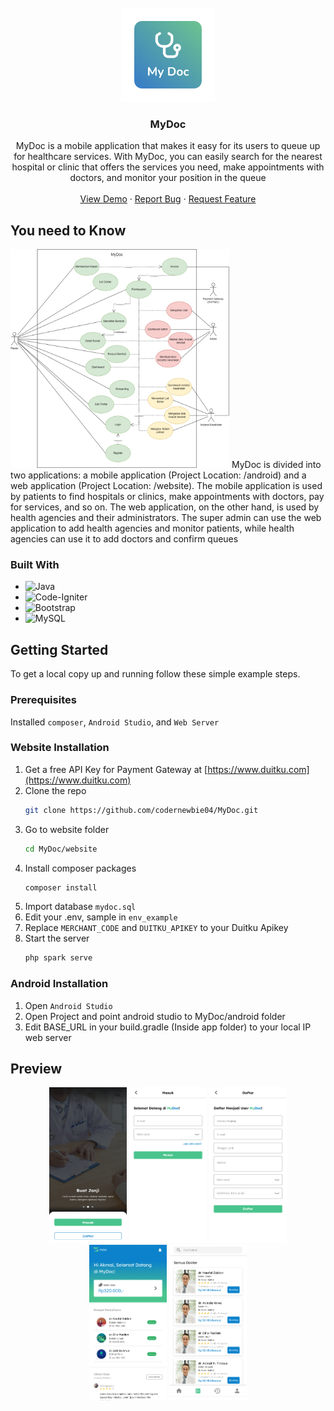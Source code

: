 <!-- PROJECT LOGO -->
<br />
<div align="center">
  <a href="https://github.com/codernewbie04/MyDoc">
    <img src="android/app/src/main/res/drawable/mydoc_logo.png" alt="Logo" width="150" height="150">
  </a>

  <h3 align="center">MyDoc</h3>

  <p align="center">
    MyDoc is a mobile application that makes it easy for its users to queue up for healthcare services. With MyDoc, you can easily search for the nearest hospital or clinic that offers the services you need, make appointments with doctors, and monitor your position in the queue
    <br />
    <br />
    <a href="https://akmalmf.my.id/mydoc.apk">View Demo</a>
    ·
    <a href="https://github.com/codernewbie04/MyDoc/issues">Report Bug</a>
    ·
    <a href="https://github.com/codernewbie04/MyDoc/issues">Request Feature</a>
  </p>
</div>

## You need to Know
<img src="documents/UsecaseDiagram.png" alt="Usecase Diagram" width="350" height="350">
MyDoc is divided into two applications: a mobile application (Project Location: /android) and a web application (Project Location: /website). The mobile application is used by patients to find hospitals or clinics, make appointments with doctors, pay for services, and so on. The web application, on the other hand, is used by health agencies and their administrators. The super admin can use the web application to add health agencies and monitor patients, while health agencies can use it to add doctors and confirm queues

### Built With
* ![Java](https://img.shields.io/badge/java-%23ED8B00.svg?style=for-the-badge&logo=java&logoColor=white)
* ![Code-Igniter](https://img.shields.io/badge/CodeIgniter-%23EF4223.svg?style=for-the-badge&logo=codeIgniter&logoColor=white)
* ![Bootstrap](https://img.shields.io/badge/bootstrap-%23563D7C.svg?style=for-the-badge&logo=bootstrap&logoColor=white)
* ![MySQL](https://img.shields.io/badge/mysql-%2300f.svg?style=for-the-badge&logo=mysql&logoColor=white)


## Getting Started
To get a local copy up and running follow these simple example steps.
### Prerequisites
Installed  `composer`, `Android Studio`, and `Web Server`
### Website Installation
1. Get a free API Key for Payment Gateway at [https://www.duitku.com](https://www.duitku.com)
2. Clone the repo
   ```sh
   git clone https://github.com/codernewbie04/MyDoc.git
   ```
3. Go to website folder
   ```sh
   cd MyDoc/website
   ```
4. Install composer packages
   ```sh
   composer install
   ```
5. Import database `mydoc.sql`
6. Edit your .env, sample in `env_example`
7. Replace `MERCHANT_CODE` and `DUITKU_APIKEY` to your Duitku Apikey
8. Start the server
   ```sh
   php spark serve
   ```

### Android Installation
1. Open `Android Studio`
2. Open Project and point android studio to MyDoc/android folder
3. Edit BASE_URL in your build.gradle (Inside app folder) to your local IP web server


## Preview
<div align="center">
<img src="documents/UI/Onboarding .png" alt="UI" width="124" height="249">
<img src="documents/UI/Login.png" alt="UI" width="124" height="249">
<img src="documents/UI/Register.png" alt="UI" width="124" height="249">
<img src="documents/UI/Dashboard.png" alt="UI" width="124" height="249">
<img src="documents/UI/List Dokter.png" alt="UI" width="124" height="249">
</div>






